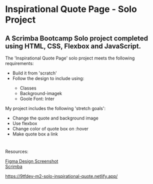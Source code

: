 # Inspirational Quote Page - Solo Project 

## A Scrimba Bootcamp Solo project completed using HTML, CSS, Flexbox and JavaScript.

The 'Inspirational Quote Page' solo project meets the following requirements:
<ul>
<li>Build it from 'scratch'</li>
<li>Follow the design to include using:</li>
<ul>
<li>Classes</li>
<li>Background-imagek</li>
<li>Goole Font: Inter</li>
</ul>
</ul>

My project includes the following 'stretch goals':
<ul>
<li>Change the quote and background image</li>
<li>Use flexbox</li>
<li>Change color of quote box on :hover</li>
<li>Make quote box a link</li>
</ul>

 #
 Resources:
 
 [Figma Design Screenshot](https://github.com/famanakis/m2-solo-inspirational-quote-page/blob/main/figma-design.png)<br>
 [Scrimba](https://scrimba.com/)

https://9tfdev-m2-solo-inspirational-quote.netlify.app/

